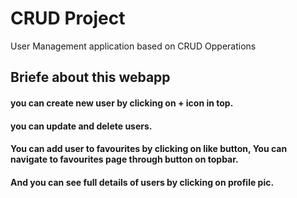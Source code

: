 # CRUD Project
User Management application based on CRUD Opperations

## Briefe about this webapp
#### you can create new user by clicking on + icon in top.
#### you can update and delete users.
#### You can add  user to favourites by clicking on like button, You can navigate to favourites page through button on topbar.
#### And you can see full details of users by clicking on profile pic.
